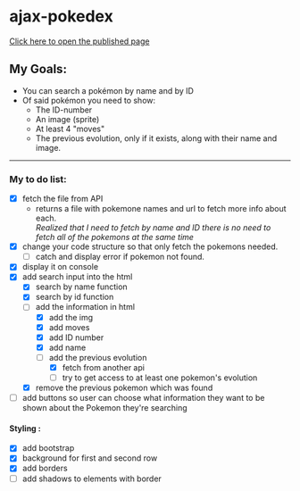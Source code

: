 # ajax-pokedex
[Click here to open the published page](https://shivamottaghi.github.io/ajax-pokedex/)
## My Goals:
- You can search a pokémon by name and by ID
- Of said pokémon you need to show:
  - The ID-number
  - An image (sprite)
  - At least 4 "moves"
  - The previous evolution, only if it exists, along with their name and image.

---

### My to do list:
- [x] fetch the file from API
  - returns a file with pokemone names and url to fetch more info about each.<br>
*Realized that I need to fetch by name and ID there is no need to fetch all of the pokemons at the same time* 
- [x] change your code structure so that only fetch the pokemons needed.
  - [ ] catch and display error if pokemon not found.
- [x] display it on console
- [x] add search input into the html
  - [x] search by name function
  - [x] search by id function
  - [ ] add the information in html
    - [x] add the img
    - [x] add moves
    - [x] add ID number
    - [x] add name
    - [ ] add the previous evolution
      - [x] fetch from another api
      - [ ] try to get access to at least one pokemon's evolution
  - [x] remove the previous pokemon which was found
- [ ] add buttons so user can choose what information they want to be shown about the Pokemon they're searching

#### Styling :
- [x] add bootstrap 
- [x] background for first and second row
- [x] add borders
- [ ] add shadows to elements with border